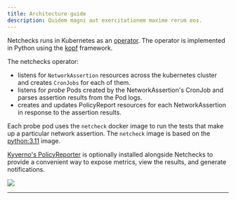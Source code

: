 ```yaml
---
title: Architecture guide
description: Quidem magni aut exercitationem maxime rerum eos.
---
```


Netchecks runs in Kubernetes as an [operator](https://kubernetes.io/docs/concepts/extend-kubernetes/operator/). The 
operator is implemented in Python using the [kopf](https://kopf.readthedocs.io/en/stable) framework.

The netchecks operator:
- listens for `NetworkAssertion` resources across the kubernetes cluster and creates `CronJobs` for each of them.
- listens for _probe_ Pods created by the NetworkAssertion's CronJob and parses assertion results from the Pod logs. 
- creates and updates PolicyReport resources for each NetworkAssertion in response to the assertion results.

Each probe pod uses the `netcheck` docker image to run the tests that make up a particular network assertion.
The `netcheck` image is based on the [python:3.11](https://hub.docker.com/_/python) image.

[Kyverno's PolicyReporter](https://kyverno.github.io/policy-reporter/) is optionally installed alongside Netchecks to
provide a convenient way to expose metrics, view the results, and generate notifications.

![](/images/architecture/Netcheck-High-Level-Lifecycle.png)

---
